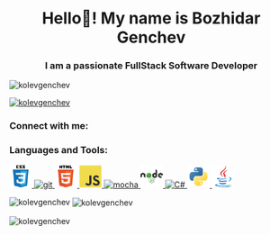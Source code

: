 <h1 align="center">Hello👋! My name is Bozhidar Genchev</h1>
<h3 align="center">I am a passionate FullStack Software Developer</h3>

<p align="left"> <img src="https://komarev.com/ghpvc/?username=kolevgenchev&label=Profile%20views&color=0e75b6&style=flat" alt="kolevgenchev" /> </p>

<p align="left"> <a href="https://github.com/ryo-ma/github-profile-trophy"><img src="https://github-profile-trophy.vercel.app/?username=kolevgenchev" alt="kolevgenchev" /></a> </p>

<h3 align="left">Connect with me:</h3>
<p align="left">
<!-- Add your social media or contact links here -->
</p>

<h3 align="left">Languages and Tools:</h3>
<p align="left">
    <!-- Existing icons -->
    <a href="https://www.w3schools.com/css/" target="_blank" rel="noreferrer"> <img src="https://raw.githubusercontent.com/devicons/devicon/master/icons/css3/css3-original-wordmark.svg" alt="css3" width="40" height="40"/> </a>
    <a href="https://git-scm.com/" target="_blank" rel="noreferrer"> <img src="https://www.vectorlogo.zone/logos/git-scm/git-scm-icon.svg" alt="git" width="40" height="40"/> </a>
    <a href="https://www.w3.org/html/" target="_blank" rel="noreferrer"> <img src="https://raw.githubusercontent.com/devicons/devicon/master/icons/html5/html5-original-wordmark.svg" alt="html5" width="40" height="40"/> </a>
    <a href="https://developer.mozilla.org/en-US/docs/Web/JavaScript" target="_blank" rel="noreferrer"> <img src="https://raw.githubusercontent.com/devicons/devicon/master/icons/javascript/javascript-original.svg" alt="javascript" width="40" height="40"/> </a>
    <a href="https://mochajs.org" target="_blank" rel="noreferrer"> <img src="https://www.vectorlogo.zone/logos/mochajs/mochajs-icon.svg" alt="mocha" width="40" height="40"/> </a>
    <a href="https://nodejs.org" target="_blank" rel="noreferrer"> <img src="https://raw.githubusercontent.com/devicons/devicon/master/icons/nodejs/nodejs-original-wordmark.svg" alt="nodejs" width="40" height="40"/> </a>
    <!-- New language icons -->
<!-- Corrected C# icon -->
<a href="https://dotnet.microsoft.com/learn/csharp" target="_blank" rel="noreferrer"> <img src="URL_TO_CSHARP_ICON" alt="C#" width="40" height="40"/> </a>
    <a href="https://www.python.org" target="_blank" rel="noreferrer"> <img src="https://raw.githubusercontent.com/devicons/devicon/master/icons/python/python-original.svg" alt="Python" width="40" height="40"/> </a>
    <a href="https://www.java.com" target="_blank" rel="noreferrer"> <img src="https://raw.githubusercontent.com/devicons/devicon/master/icons/java/java-original.svg" alt="Java" width="40" height="40"/> </a>
</p>

<p><img align="left" src="https://github-readme-stats.vercel.app/api/top-langs?username=kolevgenchev&show_icons=true&locale=en&layout=compact" alt="kolevgenchev" /></p>

<p>&nbsp;<img align="center" src="https://github-readme-stats.vercel.app/api?username=kolevgenchev&show_icons=true&locale=en" alt="kolevgenchev" /></p>

<p><img align="center" src="https://github-readme-streak-stats.herokuapp.com/?user=kolevgenchev&" alt="kolevgenchev" /></p>
